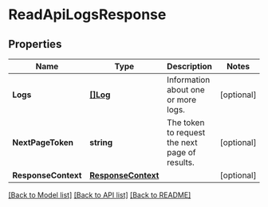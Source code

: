 # ReadApiLogsResponse

## Properties

Name | Type | Description | Notes
------------ | ------------- | ------------- | -------------
**Logs** | [**[]Log**](Log.md) | Information about one or more logs. | [optional] 
**NextPageToken** | **string** | The token to request the next page of results. | [optional] 
**ResponseContext** | [**ResponseContext**](ResponseContext.md) |  | [optional] 

[[Back to Model list]](../README.md#documentation-for-models) [[Back to API list]](../README.md#documentation-for-api-endpoints) [[Back to README]](../README.md)


